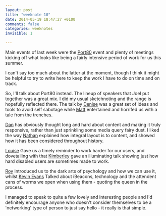 ```yaml
---
layout: post
title: "weeknote 10"
date: 2014-05-19 18:47:27 +0100
comments: false
categories: weeknotes
invisible: 1

---
```


Main events of last week were the [Port80](http://port80events.co.uk/event/port80-2014/) event and plenty of meetings kicking off what looks like being a fairly intensive period of work for us this summer.

I can't say too much about the latter at the moment, though I think it might be helpful to try to write here to keep the work I have to do on time and on track.

So, I'll talk about Port80 instead. The lineup of speakers that Joel put together was a great mix. I did my usual sketchnoting and the range is hopefully reflected there. The talk by [Denise](http://denisejacobs.com/) was a great set of ideas and tools to avoid self sabotage while [Matt](http://digitalbydefault.com/) entertained and horrifed us with a tale from the trenches.

[Dan](http://hereinthehive.com/) has obviously thought long and hard about content and making it truly responsive, rather than just sprinkling some media query fairy dust. I liked the way [Nathan](http://artequalswork.com/) explained how integral layout is to content, and showed how it has been considered throughout history.

[Louise](http://louisetierney.co.uk/) Gave us a timely reminder to work harder for our users, and dovetailing with that [Kimberley](http://kimberleytew.com/) gave an illuminating talk showing just how hard disabled users are sometimes made to work.

[Roy](http://roytomeij.com/) Introduced us to the dark arts of psychology and how we can use it, whilst [Kevin Evans](https://twitter.com/kwe) Talked about iBeacons, technology and the attendent cans of worms we open when using them - quoting the queen in the process.

I managed to speak to quite a few lovely and interesting people and I'd definitely encourage anyone who doesn't consider themselves to be a 'networking' type of person to just say hello - it really is that simple. 


 